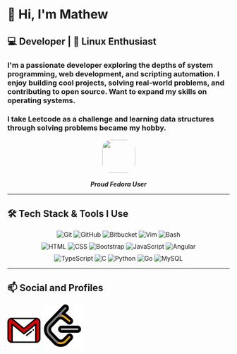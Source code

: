 # 👋 Hi, I'm Mathew

## 💻 Developer | 🐧 Linux Enthusiast

### I'm a passionate developer exploring the depths of **system programming**, **web development**, and **scripting automation**. I enjoy building cool projects, solving real-world problems, and contributing to open source. Want to expand my skills on **operating systems**.

### I take **Leetcode** as a challenge and learning data structures through solving problems became my hobby. 

<p align="center">
<img src="https://raw.githubusercontent.com/marwin1991/profile-technology-icons/refs/heads/main/icons/fedora.png" style="border-radius: 20px ; height: 75px ; width: 75px">
<p align="center"><i><strong>Proud Fedora User</strong></i></p>



---

## 🛠️ Tech Stack & Tools I Use

<p align="center" style="margin:10px 50px">
  <img src="https://raw.githubusercontent.com/marwin1991/profile-technology-icons/main/icons/git.png" width="40" alt="Git"/>
  <img src="https://raw.githubusercontent.com/marwin1991/profile-technology-icons/main/icons/github.png" width="40" alt="GitHub"/>
  <img src="https://raw.githubusercontent.com/marwin1991/profile-technology-icons/main/icons/bitbucket.png" width="40" alt="Bitbucket"/>
  <img src="https://raw.githubusercontent.com/marwin1991/profile-technology-icons/main/icons/postman.png" width="40" alt="Vim"/>
  <img src="https://raw.githubusercontent.com/marwin1991/profile-technology-icons/main/icons/bash.png" width="40" alt="Bash"/>
</p>
<p align="center" style="margin:10px 50px">
  <img src="https://raw.githubusercontent.com/marwin1991/profile-technology-icons/main/icons/html.png" width="40" alt="HTML"/>
  <img src="https://raw.githubusercontent.com/marwin1991/profile-technology-icons/main/icons/css.png" width="40" alt="CSS"/>
  <img src="https://raw.githubusercontent.com/marwin1991/profile-technology-icons/main/icons/bootstrap.png" width="40" alt="Bootstrap"/>
  <img src="https://raw.githubusercontent.com/marwin1991/profile-technology-icons/main/icons/javascript.png" width="40" alt="JavaScript"/>
  <img src="https://raw.githubusercontent.com/marwin1991/profile-technology-icons/main/icons/angular.png" width="40" alt="Angular"/>
</p>
<p align="center" style="margin:10px 50px">
  <img src="https://raw.githubusercontent.com/marwin1991/profile-technology-icons/main/icons/typescript.png" width="40" alt="TypeScript"/>
  <img src="https://raw.githubusercontent.com/marwin1991/profile-technology-icons/main/icons/c.png" width="40" alt="C"/>
  <img src="https://raw.githubusercontent.com/marwin1991/profile-technology-icons/main/icons/python.png" width="40" alt="Python"/>
  <img src="https://raw.githubusercontent.com/marwin1991/profile-technology-icons/main/icons/go.png" width="40" alt="Go"/>
  <img src="https://raw.githubusercontent.com/marwin1991/profile-technology-icons/main/icons/mysql.png" width="40" alt="MySQL"/>
</p>

---

## 📫 Social and Profiles
<a href="mailto:mathewabhinav2005@gmail.com"><img src="gmail.png" height="75px" width="75px"></a>
<a href="https://leetcode.com/u/mat_hew_24/"><img src="leetcode.png"></a>

